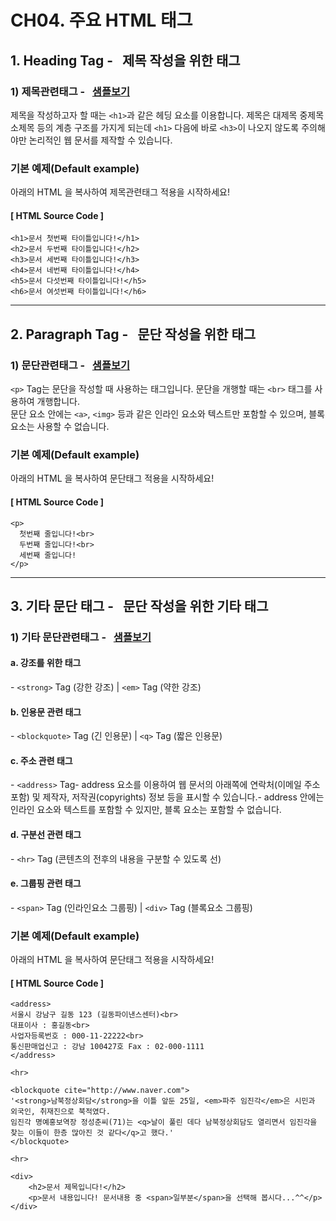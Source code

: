 # CH04. 주요 HTML 태그

  


## 1. Heading Tag \-   제목 작성을 위한 태그

  

### 1) 제목관련태그 \-   [샘플보기](http://wdschools.co.kr/gate/classroom/chapter1-html5/page/sample/test2.html)

제목을 작성하고자 할 때는 `<h1>`과 같은 헤딩 요소를 이용합니다. 제목은 대제목 중제목 소제목 등의 계층 구조를 가지게 되는데 `<h1>` 다음에 바로 `<h3>`이 나오지 않도록 주의해야만 논리적인 웹 문서를 제작할 수 있습니다.

  

  

### 기본 예제(Default example)

아래의 HTML 을 복사하여 제목관련태그 적용을 시작하세요!

  

#### \[ HTML Source Code \]

```
<h1>문서 첫번째 타이틀입니다!</h1>
<h2>문서 두번째 타이틀입니다!</h2>
<h3>문서 세번째 타이틀입니다!</h3>
<h4>문서 네번째 타이틀입니다!</h4>
<h5>문서 다섯번째 타이틀입니다!</h5>
<h6>문서 여섯번째 타이틀입니다!</h6>
```



---

  

## 2. Paragraph Tag \-   문단 작성을 위한 태그

  

### 1) 문단관련태그 \-   [샘플보기](http://wdschools.co.kr/gate/classroom/chapter1-html5/page/sample/test2.html)

`<p>` Tag는 문단을 작성할 때 사용하는 태그입니다. 문단을 개행할 때는 `<br>` 태그를 사용하여 개행합니다.  
문단 요소 안에는 `<a>`, `<img>` 등과 같은 인라인 요소와 텍스트만 포함할 수 있으며, 블록 요소는 사용할 수 없습니다.

  

  

### 기본 예제(Default example)

아래의 HTML 을 복사하여 문단태그 적용을 시작하세요!

  

#### \[ HTML Source Code \]

```
<p>
  첫번째 줄입니다!<br>
  두번째 줄입니다!<br>
  세번째 줄입니다!
</p>
```


---

  

## 3. 기타 문단 태그 \-   문단 작성을 위한 기타 태그

 

### 1) 기타 문단관련태그 \-   [샘플보기](http://wdschools.co.kr/gate/classroom/chapter1-html5/page/sample/test2.html)

  

#### a. 강조를 위한 태그

\- `<strong>` Tag (강한 강조) | `<em>` Tag (약한 강조)

  

#### b. 인용문 관련 태그

\- `<blockquote>` Tag (긴 인용문) | `<q>` Tag (짧은 인용문)

  

#### c. 주소 관련 태그

\- `<address>` Tag- address 요소를 이용하여 웹 문서의 아래쪽에 연락처(이메일 주소 포함) 및 제작자, 저작권(copyrights) 정보 등을 표시할 수 있습니다.- address 안에는 인라인 요소와 텍스트를 포함할 수 있지만, 블록 요소는 포함할 수 없습니다.

  

#### d. 구분선 관련 태그

\- `<hr>` Tag (콘텐츠의 전후의 내용을 구분할 수 있도록 선)

  

#### e. 그룹핑 관련 태그

\- `<span>` Tag (인라인요소 그룹핑) | `<div>` Tag (블록요소 그룹핑)

  

  

### 기본 예제(Default example)

아래의 HTML 을 복사하여 문단태그 적용을 시작하세요!

  

#### \[ HTML Source Code \]

```
<address> 
서울시 강남구 길동 123 (길동파이낸스센터)<br>
대표이사 : 홍길동<br>
사업자등록번호 : 000-11-22222<br>
통신판매업신고 : 강남 100427호 Fax : 02-000-1111
</address>

<hr>

<blockquote cite="http://www.naver.com">
'<strong>남북정상회담</strong>을 이틀 앞둔 25일, <em>파주 임진각</em>은 시민과 외국인, 취재진으로 북적였다. 
임진각 명예홍보역장 정성춘씨(71)는 <q>날이 풀린 데다 남북정상회담도 열리면서 임진각을 
찾는 이들이 한층 많아진 것 같다</q>고 했다.'
</blockquote>

<hr>

<div>
	<h2>문서 제목입니다!</h2>
	<p>문서 내용입니다! 문서내용 중 <span>일부분</span>을 선택해 봅시다...^^</p>
</div>
```